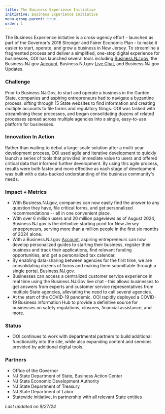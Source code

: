 ```yaml
---
title: The Business Experience Initiative
initiative: Business Experience Initiative
menu-group-parent: true
order: 1
---
```


The Business Experience initiative is a cross-agency effort - launched as part of the Governor's 2018 Stronger and Fairer Economic Plan - to make it easier to start, operate, and grow a business in New Jersey. To streamline a fragmented process and deliver a simplified, one-stop digital experience for businesses, OOI has launched several tools including [Business.NJ.gov](https://business.nj.gov/), the Business.NJ.gov [Account](https://navigator.business.nj.gov/), Business.NJ.gov [Live Chat](https://business.nj.gov/), and Business.NJ.gov Updates.

### Challenge

Prior to Business.NJ.Gov, to start and operate a business in the Garden State, companies and aspiring entrepreneurs had to navigate a byzantine process, sifting through 15 State websites to find information and creating multiple accounts to file forms and regulatory filings. OOI was tasked with streamlining these processes, and began consolidating dozens of related processes spread across multiple agencies into a single, easy-to-use platform for businesses.

### Innovation In Action

Rather than waiting to debut a large-scale solution after a multi-year development process, OOI used agile and iterative development to quickly launch a series of tools that provided immediate value to users and offered critical data that informed further development. By using this agile process, results were both faster and more effective as each stage of development was built with a data-backed understanding of the business community's needs.

### Impact + Metrics

-   With Business.NJ.gov, companies can now easily find the answer to any question they have, file critical forms, and get personalized recommendations -- all in one convenient place.
-   With over 6 million users and 20 million pageviews as of August 2024, Business.NJ.gov is the definitive starting point for New Jersey entrepreneurs, serving more than a million people in the first six months of 2024 alone.
-   With a Business.NJ.gov [Account](https://navigator.business.nj.gov/), aspiring entrepreneurs can now develop personalized guides to starting their business, register their business and track their applications, find relevant funding opportunities, and get a personalized tax calendar.
-   By enabling data-sharing between agencies for the first time, we are consolidating dozens of forms and making them submittable through a single portal, Business.NJ.gov. 
-   Businesses can access a centralized customer service experience in real time using the Business.NJ.Gov live chat - this allows businesses to get answers from experts and customer service representatives from multiple State agencies, alleviating the need to call several agencies.
-   At the start of the COVID-19 pandemic, OOI rapidly deployed a COVID-19 Business Information Hub to provide a definitive source for businesses on safety regulations, closures, financial assistance, and more.

### Status

-   OOI continues to work with departmental partners to build additional functionality into the site, while also expanding content and services provided by additional digital tools.

### Partners

-   Office of the Governor
-   NJ State Department of State, Business Action Center
-   NJ State Economic Development Authority
-   NJ State Department of Treasury
-   NJ State Department of Labor
-   Statewide initiative, in partnership with all relevant State entities

*Last updated on 9/27/24*
